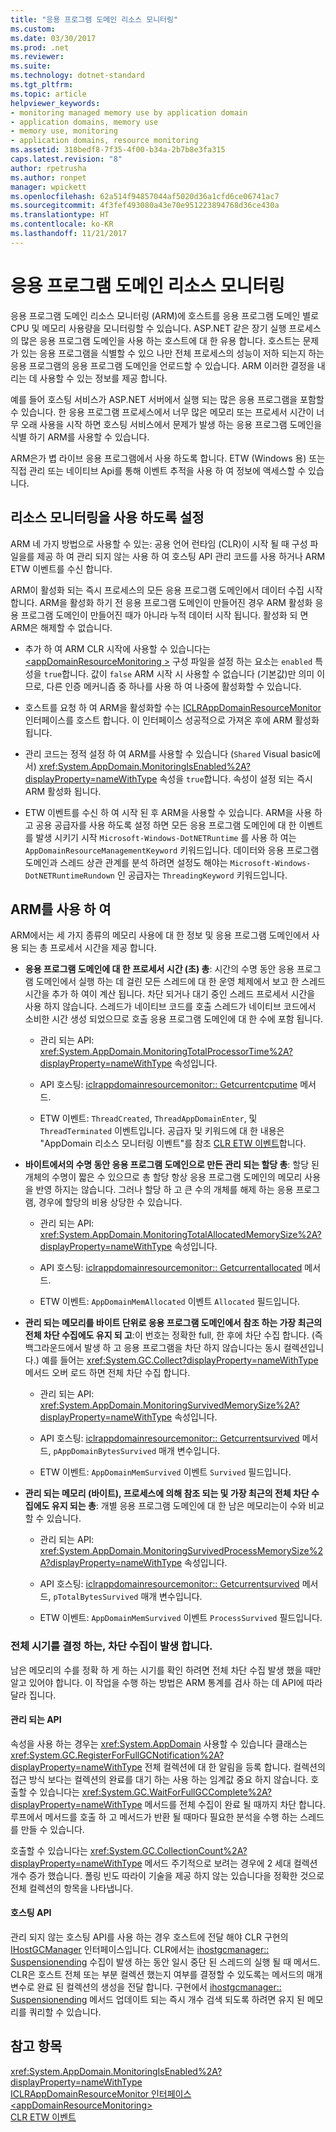 ```yaml
---
title: "응용 프로그램 도메인 리소스 모니터링"
ms.custom: 
ms.date: 03/30/2017
ms.prod: .net
ms.reviewer: 
ms.suite: 
ms.technology: dotnet-standard
ms.tgt_pltfrm: 
ms.topic: article
helpviewer_keywords:
- monitoring managed memory use by application domain
- application domains, memory use
- memory use, monitoring
- application domains, resource monitoring
ms.assetid: 318bedf8-7f35-4f00-b34a-2b7b8e3fa315
caps.latest.revision: "8"
author: rpetrusha
ms.author: ronpet
manager: wpickett
ms.openlocfilehash: 62a514f94857044af5020d36a1cfd6ce06741ac7
ms.sourcegitcommit: 4f3fef493080a43e70e951223894768d36ce430a
ms.translationtype: HT
ms.contentlocale: ko-KR
ms.lasthandoff: 11/21/2017
---
```

# <a name="application-domain-resource-monitoring"></a>응용 프로그램 도메인 리소스 모니터링
응용 프로그램 도메인 리소스 모니터링 (ARM)에 호스트를 응용 프로그램 도메인 별로 CPU 및 메모리 사용량을 모니터링할 수 있습니다. ASP.NET 같은 장기 실행 프로세스의 많은 응용 프로그램 도메인을 사용 하는 호스트에 대 한 유용 합니다. 호스트는 문제가 있는 응용 프로그램을 식별할 수 있으 나만 전체 프로세스의 성능이 저하 되는지 하는 응용 프로그램의 응용 프로그램 도메인을 언로드할 수 있습니다. ARM 이러한 결정을 내리는 데 사용할 수 있는 정보를 제공 합니다.  
  
 예를 들어 호스팅 서비스가 ASP.NET 서버에서 실행 되는 많은 응용 프로그램을 포함할 수 있습니다. 한 응용 프로그램 프로세스에서 너무 많은 메모리 또는 프로세서 시간이 너무 오래 사용을 시작 하면 호스팅 서비스에서 문제가 발생 하는 응용 프로그램 도메인을 식별 하기 ARM를 사용할 수 있습니다.  
  
 ARM은가 볍 라이브 응용 프로그램에서 사용 하도록 합니다. ETW (Windows 용) 또는 직접 관리 또는 네이티브 Api를 통해 이벤트 추적을 사용 하 여 정보에 액세스할 수 있습니다.  
  
## <a name="enabling-resource-monitoring"></a>리소스 모니터링을 사용 하도록 설정  
 ARM 네 가지 방법으로 사용할 수 있는: 공용 언어 런타임 (CLR)이 시작 될 때 구성 파일을를 제공 하 여 관리 되지 않는 사용 하 여 호스팅 API 관리 코드를 사용 하거나 ARM ETW 이벤트를 수신 합니다.  
  
 ARM이 활성화 되는 즉시 프로세스의 모든 응용 프로그램 도메인에서 데이터 수집 시작 합니다. ARM을 활성화 하기 전 응용 프로그램 도메인이 만들어진 경우 ARM 활성화 응용 프로그램 도메인이 만들어진 때가 아니라 누적 데이터 시작 됩니다. 활성화 되 면 ARM은 해제할 수 없습니다.  
  
-   추가 하 여 ARM CLR 시작에 사용할 수 있습니다는 [ \<appDomainResourceMonitoring >](../../../docs/framework/configure-apps/file-schema/runtime/appdomainresourcemonitoring-element.md) 구성 파일을 설정 하는 요소는 `enabled` 특성을 `true`합니다. 값이 `false` ARM 시작 시 사용할 수 없습니다 (기본값)만 의미 이므로, 다른 인증 메커니즘 중 하나를 사용 하 여 나중에 활성화할 수 있습니다.  
  
-   호스트를 요청 하 여 ARM을 활성화할 수는 [ICLRAppDomainResourceMonitor](../../../docs/framework/unmanaged-api/hosting/iclrappdomainresourcemonitor-interface.md) 인터페이스를 호스트 합니다. 이 인터페이스 성공적으로 가져온 후에 ARM 활성화 됩니다.  
  
-   관리 코드는 정적 설정 하 여 ARM를 사용할 수 있습니다 (`Shared` Visual basic에서) <xref:System.AppDomain.MonitoringIsEnabled%2A?displayProperty=nameWithType> 속성을 `true`합니다. 속성이 설정 되는 즉시 ARM 활성화 됩니다.  
  
-   ETW 이벤트를 수신 하 여 시작 된 후 ARM을 사용할 수 있습니다. ARM을 사용 하 고 공용 공급자를 사용 하도록 설정 하면 모든 응용 프로그램 도메인에 대 한 이벤트를 발생 시키기 시작 `Microsoft-Windows-DotNETRuntime` 를 사용 하 여는 `AppDomainResourceManagementKeyword` 키워드입니다. 데이터와 응용 프로그램 도메인과 스레드 상관 관계를 분석 하려면 설정도 해야는 `Microsoft-Windows-DotNETRuntimeRundown` 인 공급자는 `ThreadingKeyword` 키워드입니다.  
  
## <a name="using-arm"></a>ARM를 사용 하 여  
 ARM에서는 세 가지 종류의 메모리 사용에 대 한 정보 및 응용 프로그램 도메인에서 사용 되는 총 프로세서 시간을 제공 합니다.  
  
-   **응용 프로그램 도메인에 대 한 프로세서 시간 (초) 총**: 시간의 수명 동안 응용 프로그램 도메인에서 실행 하는 데 걸린 모든 스레드에 대 한 운영 체제에서 보고 한 스레드 시간을 추가 하 여이 계산 됩니다. 차단 되거나 대기 중인 스레드 프로세서 시간을 사용 하지 않습니다. 스레드가 네이티브 코드를 호출 스레드가 네이티브 코드에서 소비한 시간 생성 되었으므로 호출 응용 프로그램 도메인에 대 한 수에 포함 됩니다.  
  
    -   관리 되는 API: <xref:System.AppDomain.MonitoringTotalProcessorTime%2A?displayProperty=nameWithType> 속성입니다.  
  
    -   API 호스팅: [iclrappdomainresourcemonitor:: Getcurrentcputime](../../../docs/framework/unmanaged-api/hosting/iclrappdomainresourcemonitor-getcurrentcputime-method.md) 메서드.  
  
    -   ETW 이벤트: `ThreadCreated`, `ThreadAppDomainEnter`, 및 `ThreadTerminated` 이벤트입니다. 공급자 및 키워드에 대 한 내용은 "AppDomain 리소스 모니터링 이벤트"를 참조 [CLR ETW 이벤트](../../../docs/framework/performance/clr-etw-events.md)합니다.  
  
-   **바이트에서의 수명 동안 응용 프로그램 도메인으로 만든 관리 되는 할당 총**: 할당 된 개체의 수명이 짧은 수 있으므로 총 할당 항상 응용 프로그램 도메인의 메모리 사용을 반영 하지는 않습니다. 그러나 할당 하 고 큰 수의 개체를 해제 하는 응용 프로그램, 경우에 할당의 비용 상당한 수 있습니다.  
  
    -   관리 되는 API: <xref:System.AppDomain.MonitoringTotalAllocatedMemorySize%2A?displayProperty=nameWithType> 속성입니다.  
  
    -   API 호스팅: [iclrappdomainresourcemonitor:: Getcurrentallocated](../../../docs/framework/unmanaged-api/hosting/iclrappdomainresourcemonitor-getcurrentallocated-method.md) 메서드.  
  
    -   ETW 이벤트: `AppDomainMemAllocated` 이벤트 `Allocated` 필드입니다.  
  
-   **관리 되는 메모리를 바이트 단위로 응용 프로그램 도메인에서 참조 하는 가장 최근의 전체 차단 수집에도 유지 되 고**:이 번호는 정확한 full, 한 후에 차단 수집 합니다. (즉 백그라운드에서 발생 하 고 응용 프로그램을 차단 하지 않습니다는 동시 컬렉션입니다.) 예를 들어는 <xref:System.GC.Collect?displayProperty=nameWithType> 메서드 오버 로드 하면 전체 차단 수집 합니다.  
  
    -   관리 되는 API: <xref:System.AppDomain.MonitoringSurvivedMemorySize%2A?displayProperty=nameWithType> 속성입니다.  
  
    -   API 호스팅: [iclrappdomainresourcemonitor:: Getcurrentsurvived](../../../docs/framework/unmanaged-api/hosting/iclrappdomainresourcemonitor-getcurrentsurvived-method.md) 메서드, `pAppDomainBytesSurvived` 매개 변수입니다.  
  
    -   ETW 이벤트: `AppDomainMemSurvived` 이벤트 `Survived` 필드입니다.  
  
-   **관리 되는 메모리 (바이트), 프로세스에 의해 참조 되는 및 가장 최근의 전체 차단 수집에도 유지 되는 총**: 개별 응용 프로그램 도메인에 대 한 남은 메모리는이 수와 비교할 수 있습니다.  
  
    -   관리 되는 API: <xref:System.AppDomain.MonitoringSurvivedProcessMemorySize%2A?displayProperty=nameWithType> 속성입니다.  
  
    -   API 호스팅: [iclrappdomainresourcemonitor:: Getcurrentsurvived](../../../docs/framework/unmanaged-api/hosting/iclrappdomainresourcemonitor-getcurrentsurvived-method.md) 메서드, `pTotalBytesSurvived` 매개 변수입니다.  
  
    -   ETW 이벤트: `AppDomainMemSurvived` 이벤트 `ProcessSurvived` 필드입니다.  
  
### <a name="determining-when-a-full-blocking-collection-occurs"></a>전체 시기를 결정 하는, 차단 수집이 발생 합니다.  
 남은 메모리의 수를 정확 하 게 하는 시기를 확인 하려면 전체 차단 수집 발생 했을 때만 알고 있어야 합니다. 이 작업을 수행 하는 방법은 ARM 통계를 검사 하는 데 API에 따라 달라 집니다.  
  
#### <a name="managed-api"></a>관리 되는 API  
 속성을 사용 하는 경우는 <xref:System.AppDomain> 사용할 수 있습니다 클래스는 <xref:System.GC.RegisterForFullGCNotification%2A?displayProperty=nameWithType> 전체 컬렉션에 대 한 알림을 등록 합니다. 컬렉션의 접근 방식 보다는 컬렉션의 완료를 대기 하는 사용 하는 임계값 중요 하지 않습니다. 호출할 수 있습니다는 <xref:System.GC.WaitForFullGCComplete%2A?displayProperty=nameWithType> 메서드를 전체 수집이 완료 될 때까지 차단 합니다. 루프에서 메서드를 호출 하 고 메서드가 반환 될 때마다 필요한 분석을 수행 하는 스레드를 만들 수 있습니다.  
  
 호출할 수 있습니다는 <xref:System.GC.CollectionCount%2A?displayProperty=nameWithType> 메서드 주기적으로 보려는 경우에 2 세대 컬렉션 개수 증가 했습니다. 폴링 빈도 따라이 기술을 제공 하지 않는 있습니다을 정확한 것으로 전체 컬렉션의 항목을 나타냅니다.  
  
#### <a name="hosting-api"></a>호스팅 API  
 관리 되지 않는 호스팅 API를 사용 하는 경우 호스트에 전달 해야 CLR 구현의 [IHostGCManager](../../../docs/framework/unmanaged-api/hosting/ihostgcmanager-interface.md) 인터페이스입니다. CLR에서는 [ihostgcmanager:: Suspensionending](../../../docs/framework/unmanaged-api/hosting/ihostgcmanager-suspensionending-method.md) 수집이 발생 하는 동안 일시 중단 된 스레드의 실행 될 때 메서드. CLR은 호스트 전체 또는 부분 컬렉션 했는지 여부를 결정할 수 있도록는 메서드의 매개 변수로 완료 된 컬렉션의 생성을 전달 합니다. 구현에서 [ihostgcmanager:: Suspensionending](../../../docs/framework/unmanaged-api/hosting/ihostgcmanager-suspensionending-method.md) 메서드 업데이트 되는 즉시 개수 검색 되도록 하려면 유지 된 메모리를 쿼리할 수 있습니다.  
  
## <a name="see-also"></a>참고 항목  
 <xref:System.AppDomain.MonitoringIsEnabled%2A?displayProperty=nameWithType>  
 [ICLRAppDomainResourceMonitor 인터페이스](../../../docs/framework/unmanaged-api/hosting/iclrappdomainresourcemonitor-interface.md)  
 [\<appDomainResourceMonitoring>](../../../docs/framework/configure-apps/file-schema/runtime/appdomainresourcemonitoring-element.md)  
 [CLR ETW 이벤트](../../../docs/framework/performance/clr-etw-events.md)
